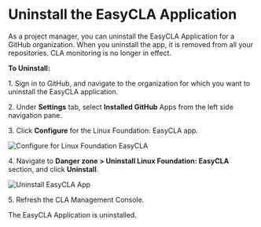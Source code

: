 # Uninstall the EasyCLA Application

As a project manager, you can uninstall the EasyCLA Application for a GitHub organization. When you uninstall the app, it is removed from all your repositories. CLA monitoring is no longer in effect.

**To Uninstall:**

1\. Sign in to GitHub, and navigate to the organization for which you want to uninstall the EasyCLA application.

2\. Under **Settings** tab, select **Installed GitHub** Apps from the left side navigation pane.

3\. Click **Configure** for the Linux Foundation: EasyCLA app.

![Configure for Linux Foundation EasyCLA](https://github.com/communitybridge/docs/blob/master/easycla/v1-deprecated/project-managers/broken-reference)

4\. Navigate to **Danger zone > Uninstall Linux Foundation: EasyCLA** section, and click **Uninstall**.

![Uninstall EasyCLA App](<../../../.gitbook/assets/Uninstall EasyCLa Application.png>)

5\. Refresh the CLA Management Console.

The EasyCLA Application is uninstalled.
